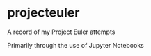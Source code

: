 # projecteuler
A record of my Project Euler attempts

Primarily through the use of Jupyter Notebooks

